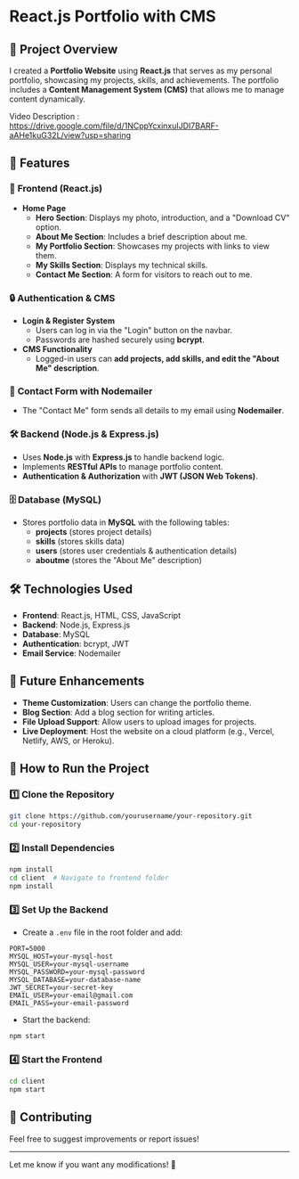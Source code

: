 # React.js Portfolio with CMS

## 📌 Project Overview
I created a **Portfolio Website** using **React.js** that serves as my personal portfolio, showcasing my projects, skills, and achievements. The portfolio includes a **Content Management System (CMS)** that allows me to manage content dynamically.

Video Description : https://drive.google.com/file/d/1NCppYcxinxuIJDI7BARF-aAHe1kuG32L/view?usp=sharing

## 🚀 Features
### 🌟 **Frontend (React.js)**
- **Home Page**
  - **Hero Section**: Displays my photo, introduction, and a "Download CV" option.
  - **About Me Section**: Includes a brief description about me.
  - **My Portfolio Section**: Showcases my projects with links to view them.
  - **My Skills Section**: Displays my technical skills.
  - **Contact Me Section**: A form for visitors to reach out to me.

### 🔒 **Authentication & CMS**
- **Login & Register System**
  - Users can log in via the "Login" button on the navbar.
  - Passwords are hashed securely using **bcrypt**.
- **CMS Functionality**
  - Logged-in users can **add projects, add skills, and edit the "About Me" description**.

### 📩 **Contact Form with Nodemailer**
- The "Contact Me" form sends all details to my email using **Nodemailer**.

### 🛠️ **Backend (Node.js & Express.js)**
- Uses **Node.js** with **Express.js** to handle backend logic.
- Implements **RESTful APIs** to manage portfolio content.
- **Authentication & Authorization** with **JWT (JSON Web Tokens)**.

### 🗄️ **Database (MySQL)**
- Stores portfolio data in **MySQL** with the following tables:
  - **projects** (stores project details)
  - **skills** (stores skills data)
  - **users** (stores user credentials & authentication details)
  - **aboutme** (stores the "About Me" description)

## 🛠️ Technologies Used
- **Frontend**: React.js, HTML, CSS, JavaScript
- **Backend**: Node.js, Express.js
- **Database**: MySQL
- **Authentication**: bcrypt, JWT
- **Email Service**: Nodemailer

## 📌 Future Enhancements
- **Theme Customization**: Users can change the portfolio theme.
- **Blog Section**: Add a blog section for writing articles.
- **File Upload Support**: Allow users to upload images for projects.
- **Live Deployment**: Host the website on a cloud platform (e.g., Vercel, Netlify, AWS, or Heroku).

## 📂 How to Run the Project
### 1️⃣ Clone the Repository
```sh
git clone https://github.com/yourusername/your-repository.git
cd your-repository
```

### 2️⃣ Install Dependencies
```sh
npm install
cd client  # Navigate to frontend folder
npm install
```

### 3️⃣ Set Up the Backend
- Create a `.env` file in the root folder and add:
```env
PORT=5000
MYSQL_HOST=your-mysql-host
MYSQL_USER=your-mysql-username
MYSQL_PASSWORD=your-mysql-password
MYSQL_DATABASE=your-database-name
JWT_SECRET=your-secret-key
EMAIL_USER=your-email@gmail.com
EMAIL_PASS=your-email-password
```

- Start the backend:
```sh
npm start
```

### 4️⃣ Start the Frontend
```sh
cd client
npm start
```

## 🤝 Contributing
Feel free to suggest improvements or report issues!

---
Let me know if you want any modifications! 🚀

